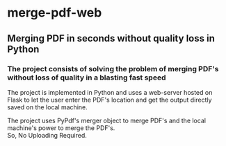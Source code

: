 # merge-pdf-web
## Merging PDF in seconds without quality loss in Python
### The project consists of solving the problem of merging PDF's without loss of quality in a blasting fast speed

The project is implemented in Python and uses a web-server hosted on Flask to let the user enter the PDF's location and get the output directly saved on the local machine.  
  
The project uses PyPdf's merger object to merge PDF's  and the local machine's power to merge the PDF's.  
So, No Uploading Required.
